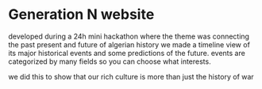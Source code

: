 # Generation N website

developed during a 24h mini hackathon where the theme was connecting the past present and future of algerian history we made a timeline view of its major historical events and some predictions of the future. events are categorized by many fields so you can choose what interests.

we did this to show that our rich culture is more than just the history of war
